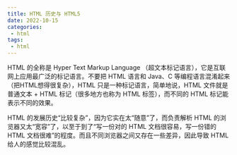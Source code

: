 ```yaml
---
title: HTML 历史与 HTML5
date: 2022-10-15
categories:
 - html
tags:
 - html
---
```


HTML 的全称是 Hyper Text Markup Language （超文本标记语言），它是互联网上应用最广泛的标记语言。不要把 HTML 语言和 Java、C 等编程语言混淆起来（把HTML想得很复杂），HTML 只是一种标记语言，简单地说，HTML 文件就是普通文本 + HTML 标记（很多地方也称为 HTML 标签），而不同的 HTML 标记能表示不同的效果。

HTML 的发展历史“比较复杂”，因为它实在太“随意”了，而负责解析 HTML 的浏览器又太“宽容”了，以至于到了“写一份对的 HTML 文档很容易，写一份错的 HTML 文档很难”的程度。而且不同浏览器之间又存在一些差异，因此导致 HTML 给人的感觉比较混乱。